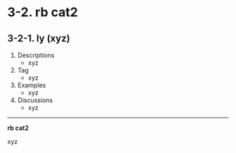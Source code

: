 # 3-2. rb cat2

## 3-2-1. ly (xyz)

1. Descriptions
    - xyz
2. Tag
    - xyz
3. Examples
    - xyz
4. Discussions
    - xyz


---

**rb cat2**

xyz
